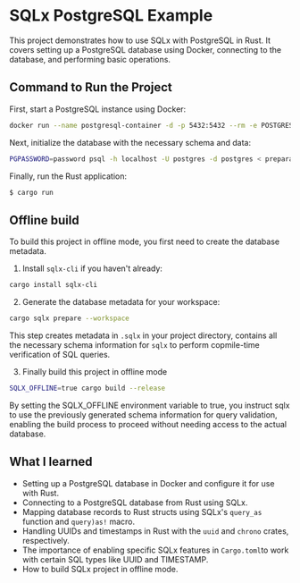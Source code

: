 # SQLx PostgreSQL Example

This project demonstrates how to use SQLx with PostgreSQL in Rust.
It covers setting up a PostgreSQL database using Docker, connecting to the database, and performing basic operations.

## Command to Run the Project

First, start a PostgreSQL instance using Docker:

```sh
docker run --name postgresql-container -d -p 5432:5432 --rm -e POSTGRES_PASSWORD=password postgres
```

Next, initialize the database with the necessary schema and data:

```sh
PGPASSWORD=password psql -h localhost -U postgres -d postgres < preparation.sql
```

Finally, run the Rust application:

```sh
$ cargo run
```

## Offline build

To build this project in offline mode, you first need to create the database metadata.

1. Install `sqlx-cli` if you haven't already:

```sh
cargo install sqlx-cli
```

2. Generate the database metadata for your workspace:

```sh
cargo sqlx prepare --workspace
```

This step creates metadata in `.sqlx` in your project directory, contains all the necessary schema information for `sqlx` to perform copmile-time verification of SQL queries.

3. Finally build this project in offline mode

```sh
SQLX_OFFLINE=true cargo build --release
```

By setting the SQLX_OFFLINE environment variable to true, you instruct sqlx to use the previously generated schema information for query validation, enabling the build process to proceed without needing access to the actual database.

## What I learned

- Setting up a PostgreSQL database in Docker and configure it for use with Rust.
- Connecting to a PostgreSQL database from Rust using SQLx.
- Mapping database records to Rust structs using SQLx's `query_as` function and `query)as!` macro.
- Handling UUIDs and timestamps in Rust with the `uuid` and `chrono` crates, respectively.
- The importance of enabling specific SQLx features in `Cargo.toml`to work with certain SQL types like UUID and TIMESTAMP.
- How to build SQLx project in offline mode.
